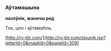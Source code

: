### Аўтамашына
**назоўнік, жаночы род**

Тое, што і аўтамабіль.

<a rel="author">[http://rv-blr.com/](http://rv-blr.com/slounik.jsp?letterId=0&maskId=0&pageId=309)</a>
